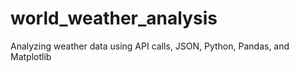 # world_weather_analysis
Analyzing weather data using API calls, JSON, Python, Pandas, and Matplotlib
